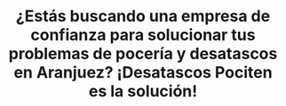 ---
image1: '/assets/img/desatascos/aranjuez/desatascos-aranjuez1.jpg'
image2: '/assets/img/desatascos/aranjuez/desatascos-aranjuez2.jpg'
image3:
image4:
slug: aranjuez
bannerTitle: Desatascos Aranjuez
bannerRuta: Aranjuez

titleSEO: "Desatascos en Aranjuez: servicios de calidad y eficacia 🛠️ Desatascos Pociten"
descriptionMeta: En Desatascos Pociten, somos expertos en desatascos Aranjuez, brindando servicios profesionales y eficientes para resolver cualquier problema de atasco en tuberías y alcantarillas. ¡Contáctanos ya!

title: "¿Estás buscando una empresa de confianza para solucionar tus problemas de pocería y desatascos en Aranjuez? ¡Desatascos Pociten es la solución!"
intro: La pocería y el mantenimiento de las instalaciones de una vivienda o empresa son fundamentales para garantizar el correcto funcionamiento de los sistemas de agua y alcantarillado. En Desatascos Pociten, ofrecemos una amplia gama de servicios de pocería y desatascos, para solucionar cualquier problema que puedas tener en tu hogar o negocio.
title2: 
text2: 

_html: "
<h2>Desatrancos en Aranjuez</h2>
<p>En Desatascos Pociten, ofrecemos servicios de desatascos y desatrancos en Aranjuez y alrededores. Si tienes un problema de obstrucción en tu sistema de alcantarillado o tuberías, nuestro equipo de expertos puede solucionarlo de forma rápida y eficiente.</p>
<p>Ofrecemos servicios de desatascos en todo tipo de instalaciones, desde viviendas particulares hasta edificios de empresas y comunidades de vecinos. Además, utilizamos tecnología de última generación, como cámaras de inspección y equipos de alta presión, para garantizar la máxima eficacia en cada trabajo que realizamos.</p>
<br>
<h2>Obras de pocería</h2>
<p>En Desatascos Pociten, también ofrecemos servicios de pocería. Si necesitas realizar una obra de pocería en tu hogar o empresa, nuestro equipo de expertos puede encargarse de todo el proceso, desde la planificación hasta la ejecución.</p>
<p>Nuestros servicios de pocería incluyen la instalación y reparación de tuberías, la excavación y la construcción de pozos y arquetas, y la limpieza y mantenimiento de los sistemas de alcantarillado. Además, ofrecemos soluciones personalizadas para cada cliente, adaptándonos a sus necesidades específicas.</p>

<h2>Fosas sépticas</h2>
<p>En Desatascos Pociten, también somos especialistas en el mantenimiento y limpieza de fosas sépticas. Las fosas sépticas son fundamentales en cualquier hogar o empresa que no esté conectado a la red de alcantarillado, ya que son responsables de la eliminación de residuos líquidos.</p>
<p>Ofrecemos servicios de limpieza y mantenimiento de fosas sépticas, para garantizar su correcto funcionamiento y prevenir problemas de obstrucción y malos olores. Además, contamos con personal altamente capacitado y equipos especializados para garantizar un servicio de calidad.</p>
<br>
<h2>Inspección con cámara</h2>
<p>En Desatascos Pociten, utilizamos tecnología de última generación para ofrecer servicios de inspección con cámara. La inspección con cámara es una técnica que nos permite visualizar el interior de las tuberías y alcantarillas, para detectar problemas de obstrucción, fugas o roturas.</p>
<br>
<h2>Servicios de pocería</h2>
<p>En Desatascos Pociten, también ofrecemos una amplia gama de servicios de pocería. Si tienes problemas con la grifería, tuberías, cisternas o cualquier otro elemento de pocería, nuestro equipo de expertos puede solucionarlo rápidamente y con total garantía.</p>
<p>Ofrecemos servicios de instalación, reparación y mantenimiento de todo tipo de elementos de pocería, en hogares, empresas y comunidades de vecinos. Además, contamos con los mejores materiales y equipos, para garantizar la máxima calidad en todos nuestros trabajos.</p>
"
titleConclusion: CONCLUSIÓN
conclusion: Si necesitas cualquier tipo de servicio de pocería o desatascos en Aranjuez, no dudes en contactar con nosotros. Estamos disponibles las 24 horas del día, los 7 días de la semana, para solucionar cualquier problema que puedas tener. ¡Confía en Desatascos Pociten para solucionar tus problemas de pocería y desatascos en Aranjuez!

titleFaqs: Preguntas Frecuentes

faq:  faq
faq1: ¿Cuánto cuesta el servicio de desatascos en Aranjuez?
answer1: El precio del servicio de desatascos en Aranjuez depende del tipo de problema y la complejidad de la reparación. En Desatascos Pociten, ofrecemos presupuestos personalizados y competitivos a todos nuestros clientes. No dudes en contactar con nosotros para recibir una estimación gratuita y sin compromiso.

faq2: ¿Cuánto tiempo tardáis en solucionar un problema de desatascos?
answer2: Nos comprometemos a resolver cualquier problema de desatascos de manera rápida y efectiva. El tiempo que tardamos en solucionar un problema depende de la complejidad del mismo, pero siempre intentamos ofrecer un servicio rápido y eficaz para minimizar las molestias a nuestros clientes.

faq3: ¿Ofrecéis servicio de urgencia?
answer3: Sí, ofrecemos servicio de urgencia las 24 horas del día, los 365 días del año. Si tienes un problema de desatascos urgente, no dudes en contactar con nosotros para recibir una atención rápida y efectiva.


---